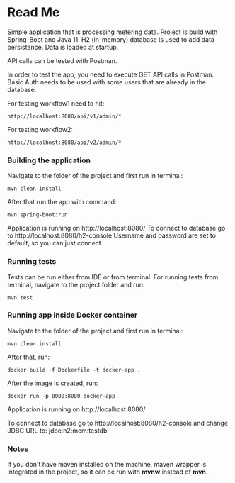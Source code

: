 # Read Me

Simple application that is processing metering data.
Project is build with Spring-Boot and Java 11.
H2 (in-memory) database is used to add data persistence.
Data is loaded at startup.

API calls can be tested with Postman.

In order to test the app, you need to execute GET API calls in Postman.
Basic Auth needs to be used with some users that are already in the database.

For testing workflow1 need to hit:

~~~
http://localhost:8080/api/v1/admin/*
~~~

For testing workflow2:

~~~
http://localhost:8080/api/v2/admin/*
~~~

### Building the application

Navigate to the folder of the project and first run in terminal:

~~~
mvn clean install
~~~

After that run the app with command:

~~~
mvn spring-boot:run
~~~

Application is running on http://localhost:8080/
To connect to database go to http://localhost:8080/h2-console
Username and password are set to default, so you can just connect.


### Running tests

Tests can be run either from IDE or from terminal.
For running tests from terminal, navigate to the project folder and run:

~~~
mvn test
~~~

### Running app inside Docker container

Navigate to the folder of the project and first run in terminal:

~~~
mvn clean install
~~~

After that, run:

~~~
docker build -f Dockerfile -t docker-app .
~~~

After the image is created, run:

~~~
docker run -p 8080:8080 docker-app
~~~

Application is running on http://localhost:8080/

To connect to database go to http://localhost:8080/h2-console and change JDBC URL to: jdbc:h2:mem:testdb

### Notes
If you don't have maven installed on the machine, maven wrapper is integrated in the project, so it can be run with <b>mvnw</b> instead of <b>mvn</b>.


